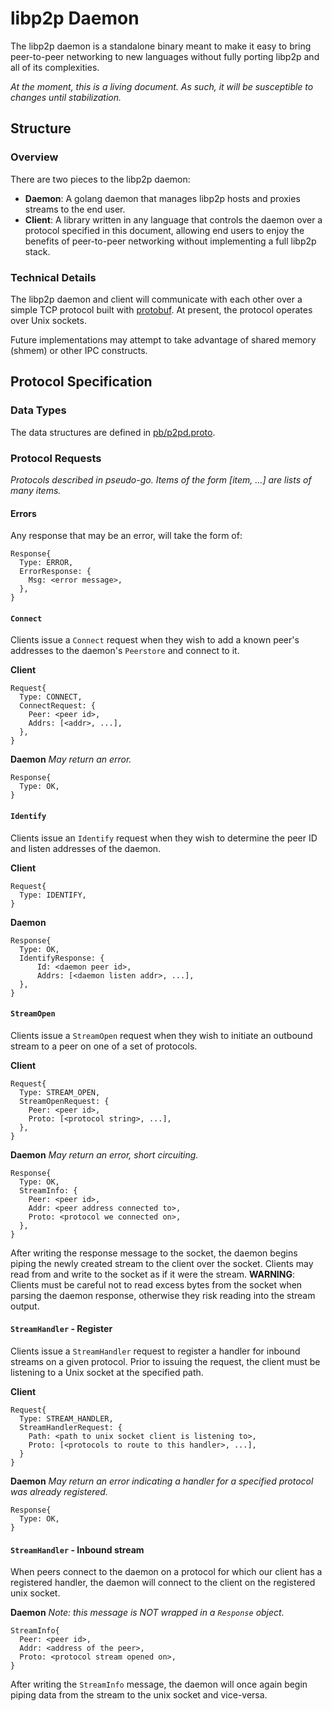 # libp2p Daemon

The libp2p daemon is a standalone binary meant to make it easy to bring
peer-to-peer networking to new languages without fully porting libp2p and all
of its complexities.

_At the moment, this is a living document. As such, it will be susceptible to
changes until stabilization._

## Structure

### Overview

There are two pieces to the libp2p daemon:

- __Daemon__: A golang daemon that manages libp2p hosts and proxies streams to
  the end user.
- __Client__: A library written in any language that controls the daemon over
  a protocol specified in this document, allowing end users to enjoy the
  benefits of peer-to-peer networking without implementing a full libp2p stack.

### Technical Details

The libp2p daemon and client will communicate with each other over a simple TCP
protocol built with [protobuf](https://developers.google.com/protocol-buffers/).
At present, the protocol operates over Unix sockets.

Future implementations may attempt to take advantage of shared memory (shmem)
or other IPC constructs.

## Protocol Specification

### Data Types

The data structures are defined in [pb/p2pd.proto](pb/p2pd.proto).

### Protocol Requests

*Protocols described in pseudo-go. Items of the form [item, ...] are lists of
many items.*

#### Errors

Any response that may be an error, will take the form of:

```
Response{
  Type: ERROR,
  ErrorResponse: {
    Msg: <error message>,
  },
}
```

#### `Connect`

Clients issue a `Connect` request when they wish to add a known peer's addresses
to the daemon's `Peerstore` and connect to it.

**Client**
```
Request{
  Type: CONNECT,
  ConnectRequest: {
    Peer: <peer id>,
    Addrs: [<addr>, ...],
  },
}
```

**Daemon**
*May return an error.*
```
Response{
  Type: OK,
}
```

#### `Identify`

Clients issue an `Identify` request when they wish to determine the peer ID and
listen addresses of the daemon.

**Client**
```
Request{
  Type: IDENTIFY,
}
```

**Daemon**
```
Response{
  Type: OK,
  IdentifyResponse: {
      Id: <daemon peer id>,
      Addrs: [<daemon listen addr>, ...],
  },
}
```

#### `StreamOpen`

Clients issue a `StreamOpen` request when they wish to initiate an outbound
stream to a peer on one of a set of protocols.

**Client**
```
Request{
  Type: STREAM_OPEN,
  StreamOpenRequest: {
    Peer: <peer id>,
    Proto: [<protocol string>, ...],
  },
}
```

**Daemon**
*May return an error, short circuiting.*
```
Response{
  Type: OK,
  StreamInfo: {
    Peer: <peer id>,
    Addr: <peer address connected to>,
    Proto: <protocol we connected on>,
  },
}
```

After writing the response message to the socket, the daemon begins piping the
newly created stream to the client over the socket. Clients may read from and
write to the socket as if it were the stream. **WARNING**: Clients must be
careful not to read excess bytes from the socket when parsing the daemon
response, otherwise they risk reading into the stream output.

#### `StreamHandler` - Register

Clients issue a `StreamHandler` request to register a handler for inbound
streams on a given protocol. Prior to issuing the request, the client must be
listening to a Unix socket at the specified path.

**Client**
```
Request{
  Type: STREAM_HANDLER,
  StreamHandlerRequest: {
    Path: <path to unix socket client is listening to>,
    Proto: [<protocols to route to this handler>, ...],
  }
}
```

**Daemon**
*May return an error indicating a handler for a specified protocol was already
registered.*
```
Response{
  Type: OK,
}
```

#### `StreamHandler` - Inbound stream

When peers connect to the daemon on a protocol for which our client has a
registered handler, the daemon will connect to the client on the registered unix
socket.

**Daemon**
*Note: this message is NOT wrapped in a `Response` object.*
```
StreamInfo{
  Peer: <peer id>,
  Addr: <address of the peer>,
  Proto: <protocol stream opened on>,
}
```

After writing the `StreamInfo` message, the daemon will once again begin piping
data from the stream to the unix socket and vice-versa.

